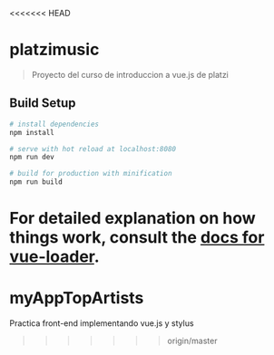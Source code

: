 <<<<<<< HEAD
# platzimusic

> Proyecto del curso de introduccion a vue.js de platzi

## Build Setup

``` bash
# install dependencies
npm install

# serve with hot reload at localhost:8080
npm run dev

# build for production with minification
npm run build
```

For detailed explanation on how things work, consult the [docs for vue-loader](http://vuejs.github.io/vue-loader).
=======
# myAppTopArtists
Practica front-end implementando vue.js y stylus
>>>>>>> origin/master
